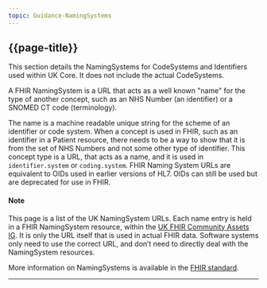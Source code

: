 ```yaml
---
topic: Guidance-NamingSystems
---
```

## {{page-title}}

This section details the NamingSystems for CodeSystems and Identifiers used within UK Core. It does not include the actual CodeSystems. 

A FHIR NamingSystem is a URL that acts as a well known "name" for the type of another concept, such as an NHS Number (an identifier) or a SNOMED CT code (terminology). 

The name is a machine readable unique string for the scheme of an identifier or code system. When a concept is used in FHIR, such as an identifier in a Patient resource, there needs to be a way to show that it is from the set of NHS Numbers and not some other type of identifier. This concept type is a URL, that acts as a name, and it is used in `identifier.system` or `coding.system`. FHIR Naming System URLs are equivalent to OIDs used in earlier versions of HL7. OIDs can still be used but are deprecated for use in FHIR.

<div markdown="span" class="alert alert-warning" role="alert"><h4><i class="fa fa-info-circle"></i> Note</h4>
This page is a list of the UK NamingSystem URLs. Each name entry is held in a FHIR NamingSystem resource, within the <a href="https://simplifier.net/guide/UKNamingSystems/Home?version=current">UK FHIR Community Assets IG</a>. It is only the URL itself that is used in actual FHIR data. Software systems only need to use the correct URL, and don’t need to directly deal with the NamingSystem resources.
</div>

More information on NamingSystems is available in the [FHIR standard](https://www.hl7.org/fhir/namingsystem.html).

----